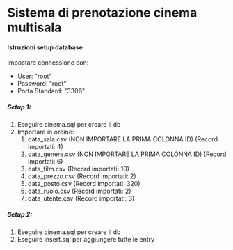 <h1>Sistema di prenotazione cinema multisala</h1>

<h4>Istruzioni setup database</h4>
Impostare connessione con:
<ul>
	<li>User: "root"</li>
	<li>Password: "root"</li>
	<li>Porta Standard: "3306"</li>
</ul>
<h5>Setup 1:</h5>
<ol>
	<li>Eseguire cinema.sql per creare il db</li>
	<li>Importare in ordine:
		<ol>
			<li>data_sala.csv	(NON IMPORTARE LA PRIMA COLONNA ID) (Record importati: 4)</li>
			<li>data_genere.csv	(NON IMPORTARE LA PRIMA COLONNA ID) (Record importati: 6)</li>
			<li>data_film.csv (Record importati: 10)</li>
			<li>data_prezzo.csv (Record importati: 2)</li>
			<li>data_posto.csv (Record importati: 320)</li>
			<li>data_ruolo.csv (Record importati: 2)</li>
			<li>data_utente.csv (Record importati: 3)</li>
		</ol>
	</li>
</ol>
<h5>Setup 2:</h5>
<ol>
	<li>Eseguire cinema.sql per creare il db</li>
	<li>Eseguire insert.sql per aggiungere tutte le entry</li>
</ol>
